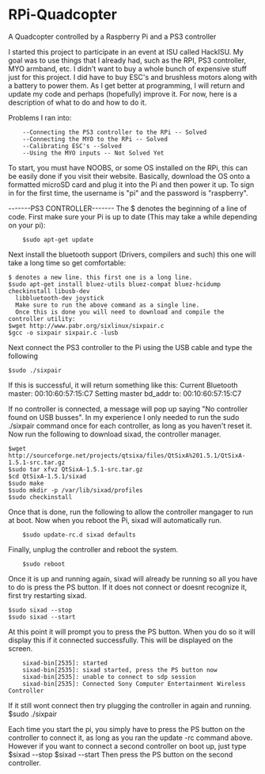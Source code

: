 # RPi-Quadcopter
A Quadcopter controlled by a Raspberry Pi and a PS3 controller

  I started this project to participate in an event at ISU called HackISU. My goal was to use things that I already had, such as the RPI, PS3 controller, MYO armband, etc. I didn't want to buy a whole bunch of expensive stuff just for this project. I did have to buy ESC's and brushless motors along with a battery to power them.
  As I get better at programming, I will return and update my code and perhaps (hopefully) improve it. For now, here is a description of what to do and how to do it.

Problems I ran into: 

		--Connecting the PS3 controller to the RPi -- Solved
		--Connecting the MYO to the RPi -- Solved
		--Calibrating ESC's --Solved
		--Using the MYO inputs -- Not Solved Yet 
  
  To start, you must have NOOBS, or some OS installed on the RPi, this can be easily done if you visit their website. Basically, download the OS onto a formatted microSD card and plug it into the Pi and then power it up. To sign in for the first time, the username is "pi" and the password is "raspberry".
  
-------PS3 CONTROLLER-------
The $ denotes the beginning of a line of code. 
First make sure your Pi is up to date (This may take a while depending on your pi):
	
		$sudo apt-get update

Next install the bluetooth support (Drivers, compilers and such) this one will take a long time so get comfortable:   
   
    $ denotes a new line. this first one is a long line.
    $sudo apt-get install bluez-utils bluez-compat bluez-hcidump checkinstall libusb-dev 
      libbluetooth-dev joystick
      Make sure to run the above command as a single line.
      Once this is done you will need to download and compile the controller utility:
    $wget http://www.pabr.org/sixlinux/sixpair.c
    $gcc -o sixpair sixpair.c -lusb

Next connect the PS3 controller to the Pi using the USB cable and type the following
    
    $sudo ./sixpair

If this is successful, it will return something like this:
		Current Bluetooth master: 00:10:60:57:15:C7
 		Setting master bd_addr to: 00:10:60:57:15:C7 

If no controller is connected, a message will pop up saying "No controller found on USB busses". In my experience I only     needed to run the sudo ./sixpair command once for each controller, as long as you haven't reset it. Now run the following 		to download sixad, the controller manager.
    
    $wget http://sourceforge.net/projects/qtsixa/files/QtSixA%201.5.1/QtSixA-1.5.1-src.tar.gz
    $sudo tar xfvz QtSixA-1.5.1-src.tar.gz
    $cd QtSixA-1.5.1/sixad
    $sudo make
    $sudo mkdir -p /var/lib/sixad/profiles
    $sudo checkinstall

Once that is done, run the following to allow the controller mangager to run at boot. Now when you reboot the Pi, sixad will automatically run.

		$sudo update-rc.d sixad defaults

Finally, unplug the controller and reboot the system.

		$sudo reboot

Once it is up and running again, sixad will already be running so all you have to do is press the PS button. If it does not connect or doesnt recognize it, first try restarting sixad.

    $sudo sixad --stop
    $sudo sixad --start
    
At this point it will prompt you to press the PS button. When you do so it will display this if it connected successfully.
This will be displayed on the screen.

		sixad-bin[2535]: started
		sixad-bin[2535]: sixad started, press the PS button now
		sixad-bin[2535]: unable to connect to sdp session
		sixad-bin[2535]: Connected Sony Computer Entertainment Wireless Controller

If it still wont connect then try plugging the controller in again and running.
		$sudo ./sixpair

Each time you start the pi, you simply have to press the PS button on the controller to connect it, as long as you ran the update -rc command above. However if you want to connect a second controller on boot up, just type 
		$sixad --stop
		$sixad --start
Then press the PS button on the second controller.





  
